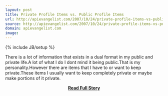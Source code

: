 ```yaml
---
layout: post
title: Private Profile Items vs. Public Profile Items
url: http://apievangelist.com/2007/10/24/private-profile-items-vs-public-profile-items/
source: http://apievangelist.com/2007/10/24/private-profile-items-vs-public-profile-items/
domain: apievangelist.com
image: 
---
```

{% include JB/setup %}<p>There is a lot of information that exists in a dual format in my public and private life.A lot of what I do I dont mind it being public.That is my personality.However there are items that I have to or want to keep private.These items I usually want to keep completely private or maybe make portions of it private.</p>
<center><p><a href="http://apievangelist.com/2007/10/24/private-profile-items-vs-public-profile-items/" style='padding:25px; font-sze:18px; font-weight: bold;'>Read Full Story</a></p></center>
